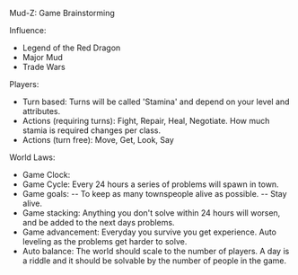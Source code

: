 Mud-Z: Game Brainstorming

Influence:
- Legend of the Red Dragon
- Major Mud
- Trade Wars

Players:
- Turn based: Turns will be called 'Stamina' and depend on your level and attributes.
- Actions (requiring turns): Fight, Repair, Heal, Negotiate. How much stamia is required changes per class.
- Actions (turn free): Move, Get, Look, Say

World Laws:
- Game Clock: 
- Game Cycle: Every 24 hours a series of problems will spawn in town.
- Game goals: 
	-- To keep as many townspeople alive as possible.
	-- Stay alive.
- Game stacking: Anything you don't solve within 24 hours will worsen, and be added to the next days problems.
- Game advancement: Everyday you survive you get experience. Auto leveling as the problems get harder to solve.
- Auto balance: The world should scale to the number of players. A day is a riddle and it should be solvable by the number of people in the game.


